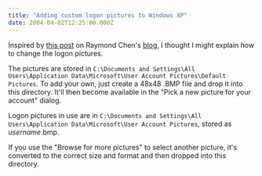 ```yaml
---
title: "Adding custom logon pictures to Windows XP"
date: 2004-04-02T12:25:00.000Z
---
```

Inspired by [this post](http://blogs.msdn.com/oldnewthing/archive/2004/04/01/105582.aspx) on Raymond Chen's [blog](http://blogs.msdn.com/oldnewthing/), I thought I might explain how to change the logon pictures.

The pictures are stored in `C:\Documents and Settings\All Users\Application Data\Microsoft\User Account Pictures\Default Pictures`. To add your own, just create a 48x48 .BMP file and drop it into this directory. It'll then become available in the "Pick a new picture for your account" dialog.

Logon pictures in use are in `C:\Documents and Settings\All Users\Application Data\Microsoft\User Account Pictures`, stored as _username_.bmp.

If you use the "Browse for more pictures" to select another picture, it's converted to the correct size and format and then dropped into this directory.